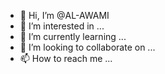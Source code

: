 - 👋 Hi, I’m @AL-AWAMI
- 👀 I’m interested in ...
- 🌱 I’m currently learning ...
- 💞️ I’m looking to collaborate on ...
- 📫 How to reach me ...

<!---
AL-AWAMI/AL-AWAMI is a ✨ special ✨ repository because its `README.md` (this file) appears on your GitHub profile.
You can click the Preview link to take a look at your changes.
--->
